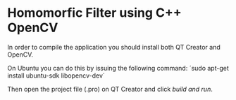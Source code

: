 # Homomorfic Filter using C++ OpenCV

In order to compile the application you should install both QT Creator and OpenCV.

On Ubuntu you can do this by issuing the following command:
´sudo apt-get install ubuntu-sdk libopencv-dev´

Then open the project file (.pro) on QT Creator and click _build and run_.
